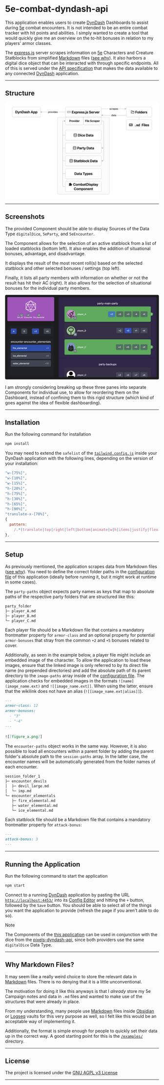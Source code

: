 # 5e-combat-dyndash-api

This application enables users to create [DynDash](https://github.com/dd-framework/DynDash) Dashboards to assist during [5e](https://roll20.net/compendium/dnd5e/) combat encounters. It is not intended to be an entire combat tracker with hit points and abilities. I simply wanted to create a tool that would quickly give me an overview on the to-hit bonuses in relation to my players' armor classes.

The [express.js](https://expressjs.com) server scrapes information on [5e](https://roll20.net/compendium/dnd5e/) Characters and Creature Statblocks from simplified [Markdown](https://en.wikipedia.org/wiki/Markdown) files ([see why](#why-markdown-files)). It also harbors a digital dice object that can be interacted with through specific endpoints. All of this is served under the [API specification](https://github.com/dd-framework/DynDash/blob/main/example_provider/API_SPECIFICATION.md) that makes the data available to any connected [DynDash](https://github.com/dd-framework/DynDash) application.

---

## Structure

![Structure_Graph](/resources/5e_Combat_DynDash_API.png)

---

## Screenshots

The provided Component should be able to display Sources of the Data Type `digitalDice`, `5eParty`, and `5eEncounter`.

The Component allows for the selection of an active statblock from a list of loaded statblocks (bottom left). It also enables the addition of situational bonuses, advantage, and disadvantage.

It displays the result of the most recent roll(s) based on the selected statblock and other selected bonuses / settings (top left).

Finally, it lists all party members with information on whether or not the result has hit their AC (right). It also allows for the selection of situational bonuses for the individual party members.

![Component_Screenshot](/resources/Example_Screenshot.png)

I am strongly considering breaking up these three panes into separate Components for individual use, to allow for reordering them on the Dashboard, instead of confining them to this rigid structure (which kind of goes against the idea of flexible dashboarding).

---

## Installation

Run the following command for installation
```sh
npm install
```

You may need to extend the `safelist` of the [`tailwind.config.js`](https://github.com/dd-framework/DynDash/blob/main/tailwind.config.js) inside your DynDash application with the following lines, depending on the version of your installation:
```js
"w-[75%]",
"w-[10%]",
"w-[15%]",
"h-[20%]",
"h-[75%]",
"h-[30%]",
"h-[65%]",
"h-[90%]",
"translate-x-[70%]",
{
  pattern:
    /.*(translate|top|right|left|bottom|animate|w|h|items|justify|flex|rounded|px|py|p).*/,
},
```

---

## Setup

As previously mentioned, the application scrapes data from Markdown files ([see why](#why-markdown-files)). You need to define the correct folder paths in the [configuration file](/5e_combat_provider/config.json) of this application (ideally before running it, but it might work at runtime in some cases).

The `party-paths` object expects party names as keys that map to absolute paths of the respective party folders that are structured like this:

```
party_folder
├─ player_A.md
├─ player_B.md
└─ player_C.md
```

Each player file should be a Markdown file that contains a mandatory frontmatter property for `armor-class` and an optional property for potential `armor-bonuses` that stray from the common `+2` and `+5` bonuses related to cover.

Additionally, as seen in the example below, a player file might include an embedded image of the character. To allow the application to load these images, ensure that the linked image is only referred to by its direct file name (no prepended directories) and add the absolute path of its parent directory to the `image-paths` array inside of the [configuration file](/5e_combat_provider/config.json). The application checks for embedded images in the formats `![name](image_name.ext)` and `![[image_name.ext]]`. When using the latter, ensure that the wikilink does not have an alias (`![[image_name.ext|alias]]`).

```markdown
---
armor-class: 12
armor-bonuses:
  - "3"
  - "-4"
---

![[figure_a.png]]
```

The `encounter-paths` object works in the same way. However, it is also possible to load all encounters within a parent folder by adding the parent folder's absolute path to the `session-paths` array. In the latter case, the encounter names will be automatically generated from the folder names of each encounter.

```
session_folder_1
├─ encounter_devils
│  ├─ devil_large.md
│  └─ imp.md
└─ encounter_elementals
   ├─ fire_elemental.md
   ├─ water_elemental.md
   └─ ice_elemental.md
```

Each statblock file should be a Markdown file that contains a mandatory frontmatter property for `attack-bonus`:

```markdown
---
attack-bonus: 3
---
```

---

## Running the Application

Run the following command to start the application
```sh
npm start
```

Connect to a running [DynDash](https://github.com/dd-framework/DynDash) application by pasting the URL [`http://localhost:4453/`](http://localhost:4453/) into its [Config Editor](http://localhost:3002/) and hitting the `+` button, followed by the `Save` button. You should be able to select all of the things you want the application to provide (refresh the page if you aren't able to do so).

> [!NOTE]
> The Components of the [this application](https://github.com/KiljanK/5e-combat-dyndash-api) can be used in conjunction with the dice from the [pixels-dyndash-api](https://github.com/KiljanK/pixels-dyndash-api), since both providers use the same `digitalDice` Data Type.

---

## Why Markdown Files?

It may seem like a really weird choice to store the relevant data in [Markdown](https://en.wikipedia.org/wiki/Markdown) files. There is no denying that it is a little unconventional.

The motivation for doing it like this anyways is that I _already_ store my 5e Campaign notes and data in `.md` files and wanted to make use of the structures that were already in place.

From my understanding, many people use [Markdown](https://en.wikipedia.org/wiki/Markdown) files inside [Obsidian](http://obsidian.md) or [Logseq](https://logseq.com) vaults for this very purpose as well, so I felt like this would be an acceptable way of implementing it.

Additionally, the format is simple enough for people to quickly set their data up in the correct way. A good starting point for this is the [`/examples/`](/examples/README.md) directory.

---

## License

The project is licensed under the [GNU AGPL v3 License](https://www.gnu.org/licenses/agpl-3.0.de.html)

---